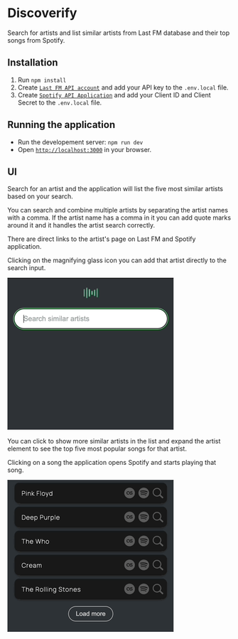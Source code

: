 # Discoverify

Search for artists and list similar artists from Last FM database and their top songs from Spotify.


## Installation
1. Run `npm install`
2. Create [`Last FM API account`](https://www.last.fm/api) and add your API key to the `.env.local` file.
2. Create [`Spotify API Application`](https://developer.spotify.com/documentation/web-api/concepts/apps) and add your Client ID and Client Secret to the `.env.local` file.


## Running the application
- Run the developement server: `npm run dev`
- Open [`http://localhost:3000`](http://localhost:3000) in your browser.


## UI

Search for an artist and the application will list the five most similar artists based on your search.

You can search and combine multiple artists by separating the artist names with a comma.
If the artist name has a comma in it you can add quote marks around it and it handles the artist search correctly.

There are direct links to the artist's page on Last FM and Spotify application.

Clicking on the magnifying glass icon you can add that artist directly to the search input.

![](discoverify-1.gif)

You can click to show more similar artists in the list and expand the artist element to see the top five most popular songs for that artist.

Clicking on a song the application opens Spotify and starts playing that song.

![](discoverify-2.gif)

